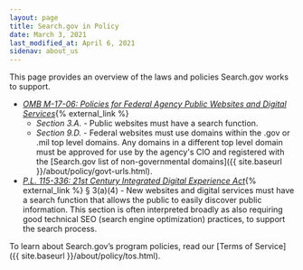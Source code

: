 ```yaml
---
layout: page
title: Search.gov in Policy
date: March 3, 2021
last_modified_at: April 6, 2021
sidenav: about_us
---
```


This page provides an overview of the laws and policies Search.gov works to support.

* *[OMB M-17-06: Policies for Federal Agency Public Websites and Digital Services](https://www.whitehouse.gov/sites/whitehouse.gov/files/omb/memoranda/2017/m-17-06.pdf)*{% external_link %}
  * *Section 3.A.* - Public websites must have a search function.
  * *Section 9.D.* - Federal websites must use domains within the .gov or .mil top level domains. Any domains in a different top level domain must be approved for use by the agency's CIO and registered with the [Search.gov list of non-governmental domains]({{ site.baseurl }}/about/policy/govt-urls.html).
* *[P.L. 115-336: 21st Century Integrated Digital Experience Act](https://digital.gov/resources/21st-century-integrated-digital-experience-act/)*{% external_link %} § 3(a)(4) - New websites and digital services must have a search function that allows the public to easily discover public information. This section is often interpreted broadly as also requiring good technical SEO (search engine optimization) practices, to support the search process.

To learn about Search.gov’s program policies, read our [Terms of Service]({{ site.baseurl }}/about/policy/tos.html).